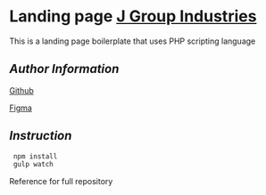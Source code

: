 # Landing page [J Group Industries](https://www.aiims.com.au)

This is a landing page boilerplate that uses PHP scripting language

## _Author Information_

[Github](https://github.com/aayushrijal91/j-group-industries)

[Figma](https://www.figma.com/file/uBEurrvlHv7CATFF12Q7i9/J-Group?node-id=0%3A1&mode=dev)

## _Instruction_

```bash
 npm install
 gulp watch
 ```

Reference for full repository
